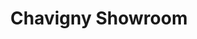 ---
title: "Chavigny Showroom"
url: /saint-pierre-des-corps/chavigny-showroom/
shop: à faire soi-même
---